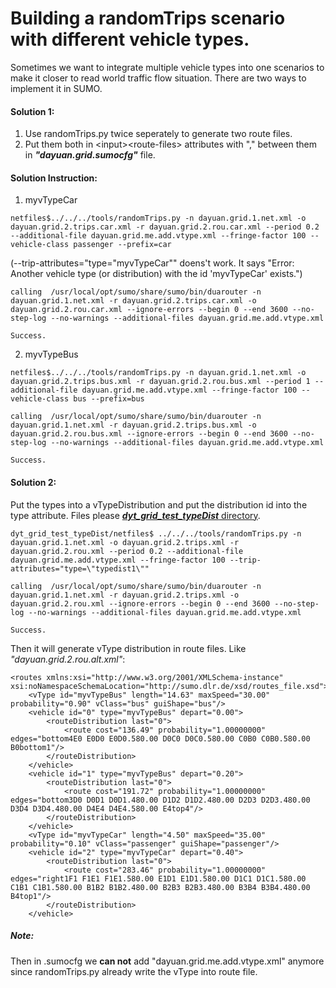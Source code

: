 
# Building a randomTrips scenario with different vehicle types. 

Sometimes we want to integrate multiple vehicle types into one scenarios to make it closer to read world traffic flow situation. There are two ways to implement it in SUMO.

#### Solution 1:

1. Use randomTrips.py twice seperately to generate two route files. 
2. Put them both in \<input>\<route-files> attributes with "," between them in ***"dayuan.grid.sumocfg"*** file.

#### Solution Instruction:

1. myvTypeCar

```netfiles$../../../tools/randomTrips.py -n dayuan.grid.1.net.xml -o dayuan.grid.2.trips.car.xml -r dayuan.grid.2.rou.car.xml --period 0.2 --additional-file dayuan.grid.me.add.vtype.xml --fringe-factor 100 --vehicle-class passenger --prefix=car```

(--trip-attributes="type=\"myvTypeCar\"" doens't work. It says "Error: Another vehicle type (or distribution) with the id 'myvTypeCar' exists.")

```calling  /usr/local/opt/sumo/share/sumo/bin/duarouter -n dayuan.grid.1.net.xml -r dayuan.grid.2.trips.car.xml -o dayuan.grid.2.rou.car.xml --ignore-errors --begin 0 --end 3600 --no-step-log --no-warnings --additional-files dayuan.grid.me.add.vtype.xml```

```Success.```

2. myvTypeBus

 ```netfiles$../../../tools/randomTrips.py -n dayuan.grid.1.net.xml -o dayuan.grid.2.trips.bus.xml -r dayuan.grid.2.rou.bus.xml --period 1 --additional-file dayuan.grid.me.add.vtype.xml --fringe-factor 100 --vehicle-class bus --prefix=bus```

```calling  /usr/local/opt/sumo/share/sumo/bin/duarouter -n dayuan.grid.1.net.xml -r dayuan.grid.2.trips.bus.xml -o dayuan.grid.2.rou.bus.xml --ignore-errors --begin 0 --end 3600 --no-step-log --no-warnings --additional-files dayuan.grid.me.add.vtype.xml```

```Success.```


#### Solution 2:

Put the types into a vTypeDistribution and put the distribution id into the type attribute. Files please [***dyt_grid_test_typeDist*** directory](../dyt_grid_test_typeDist). 

```dyt_grid_test_typeDist/netfiles$ ../../../tools/randomTrips.py -n dayuan.grid.1.net.xml -o dayuan.grid.2.trips.xml -r dayuan.grid.2.rou.xml --period 0.2 --additional-file dayuan.grid.me.add.vtype.xml --fringe-factor 100 --trip-attributes="type=\"typedist1\""```

```calling  /usr/local/opt/sumo/share/sumo/bin/duarouter -n dayuan.grid.1.net.xml -r dayuan.grid.2.trips.xml -o dayuan.grid.2.rou.xml --ignore-errors --begin 0 --end 3600 --no-step-log --no-warnings --additional-files dayuan.grid.me.add.vtype.xml```

```Success.```

Then it will generate vType distribution in route files. 
Like *"dayuan.grid.2.rou.alt.xml"*:


```
<routes xmlns:xsi="http://www.w3.org/2001/XMLSchema-instance" xsi:noNamespaceSchemaLocation="http://sumo.dlr.de/xsd/routes_file.xsd">
    <vType id="myvTypeBus" length="14.63" maxSpeed="30.00" probability="0.90" vClass="bus" guiShape="bus"/>
    <vehicle id="0" type="myvTypeBus" depart="0.00">
        <routeDistribution last="0">
            <route cost="136.49" probability="1.00000000" edges="bottom4E0 E0D0 E0D0.580.00 D0C0 D0C0.580.00 C0B0 C0B0.580.00 B0bottom1"/>
        </routeDistribution>
    </vehicle>
    <vehicle id="1" type="myvTypeBus" depart="0.20">
        <routeDistribution last="0">
            <route cost="191.72" probability="1.00000000" edges="bottom3D0 D0D1 D0D1.480.00 D1D2 D1D2.480.00 D2D3 D2D3.480.00 D3D4 D3D4.480.00 D4E4 D4E4.580.00 E4top4"/>
        </routeDistribution>
    </vehicle>
    <vType id="myvTypeCar" length="4.50" maxSpeed="35.00" probability="0.10" vClass="passenger" guiShape="passenger"/>
    <vehicle id="2" type="myvTypeCar" depart="0.40">
        <routeDistribution last="0">
            <route cost="283.46" probability="1.00000000" edges="right1F1 F1E1 F1E1.580.00 E1D1 E1D1.580.00 D1C1 D1C1.580.00 C1B1 C1B1.580.00 B1B2 B1B2.480.00 B2B3 B2B3.480.00 B3B4 B3B4.480.00 B4top1"/>
        </routeDistribution>
    </vehicle>
```

##### Note:
Then in .sumocfg we **can not** add "dayuan.grid.me.add.vtype.xml" anymore since randomTrips.py already write the vType into route file. 
